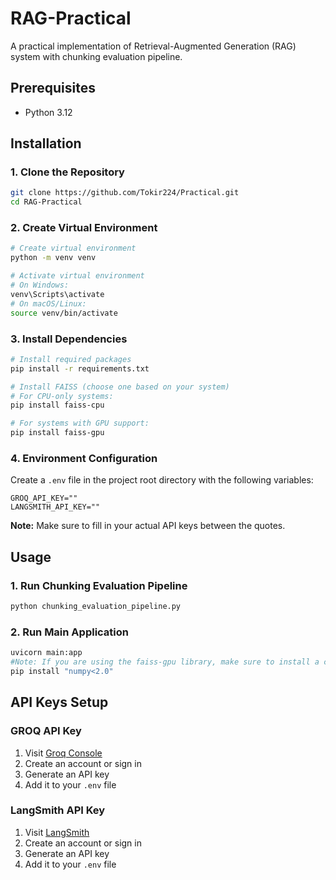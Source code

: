 # RAG-Practical

A practical implementation of Retrieval-Augmented Generation (RAG) system with chunking evaluation pipeline.

## Prerequisites

- Python 3.12

## Installation

### 1. Clone the Repository

```bash
git clone https://github.com/Tokir224/Practical.git
cd RAG-Practical
```

### 2. Create Virtual Environment

```bash
# Create virtual environment
python -m venv venv

# Activate virtual environment
# On Windows:
venv\Scripts\activate
# On macOS/Linux:
source venv/bin/activate
```

### 3. Install Dependencies

```bash
# Install required packages
pip install -r requirements.txt

# Install FAISS (choose one based on your system)
# For CPU-only systems:
pip install faiss-cpu

# For systems with GPU support:
pip install faiss-gpu
```

### 4. Environment Configuration

Create a `.env` file in the project root directory with the following variables:

```env
GROQ_API_KEY=""
LANGSMITH_API_KEY=""
```

**Note:** Make sure to fill in your actual API keys between the quotes.

## Usage

### 1. Run Chunking Evaluation Pipeline

```bash
python chunking_evaluation_pipeline.py
```

### 2. Run Main Application

```bash
uvicorn main:app
#Note: If you are using the faiss-gpu library, make sure to install a compatible version of NumPy:
pip install "numpy<2.0"
```

## API Keys Setup

### GROQ API Key
1. Visit [Groq Console](https://console.groq.com/)
2. Create an account or sign in
3. Generate an API key
4. Add it to your `.env` file

### LangSmith API Key
1. Visit [LangSmith](https://smith.langchain.com/)
2. Create an account or sign in
3. Generate an API key
4. Add it to your `.env` file
